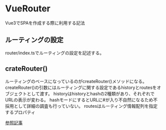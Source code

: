 # VueRouter
Vue3でSPAを作成する際に利用する記法

## ルーティングの設定
router/index.tsでルーティングの設定を記述する。

## crateRouter()
ルーティングのベースになっているのがcreateRouter()メソッドになる。
createRouter()の引数にはルーティングに関する設定であるhistoryとroutesをオブジェクトとして渡す。
historyはhistoryとhashの2種類があり、それぞれでURLの表示が変わる。
hashモードにするとURLに#が入り不自然になるため不採用として詳細の調査も行っていない。
routesはルーティング情報配列を指定するプロパティ


[参照記事](https://qiita.com/gone0021/items/6d91ae659ec6d58bce5c)
